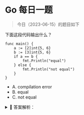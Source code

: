 # Go 每日一题

> 今日（2023-06-15）的题目如下

下面这段代码输出什么？

```golang
func main() {
	a := [2]int{5, 6}
	b := [3]int{5, 6}
	if a == b {
		fmt.Println("equal")
	} else {
		fmt.Println("not equal")
	}
}
```

- A. compilation error
- B. equal
- C. not equal


<details>
<summary style="cursor: pointer">🔑 答案解析：</summary>
<div>

参考答案及解析：A。

Go 中的数组是值类型，可比较，另外一方面，数组的长度也是数组类型的组成部分，所以 a 和 b 是不同的类型，是不能比较的，所以编译错误。

</div>
</details>
